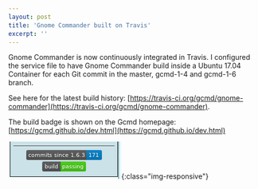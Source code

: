 ```yaml
---
layout: post
title: 'Gnome Commander built on Travis'
excerpt: ''
---
```


Gnome Commander is now continuously integrated in Travis. I configured
the service file to have Gnome Commander build inside a Ubuntu 17.04
Container for each Git commit in the master, gcmd-1-4 and gcmd-1-6
branch.

See here for the latest build history:
[https://travis-ci.org/gcmd/gnome-commander](https://travis-ci.org/gcmd/gnome-commander).

The build badge is shown on the Gcmd homepage:
[https://gcmd.github.io/dev.html](https://gcmd.github.io/dev.html)

![TravisBadge](/img/gcmd-build.png){:class="img-responsive"}
